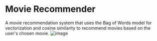 # Movie Recommender

A movie recommendation system that uses the Bag of Words model for vectorization and cosine similarity to recommend movies based on the user's chosen movie. 
![image](https://github.com/aditrijain/Movie-Recommender/assets/152252048/88d870d8-aaf6-4e77-ac77-ce6c73f37e9e)
